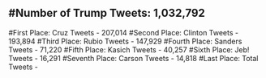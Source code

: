 #Number of Trump Tweets: 1,032,792
---
#First Place: Cruz Tweets - 207,014
#Second Place: Clinton Tweets - 193,894
#Third Place: Rubio Tweets - 147,929
#Fourth Place: Sanders Tweets - 71,220
#Fifth Place: Kasich Tweets - 40,257
#Sixth Place: Jeb! Tweets - 16,291
#Seventh Place: Carson Tweets - 14,818
#Last Place: Total Tweets -  
